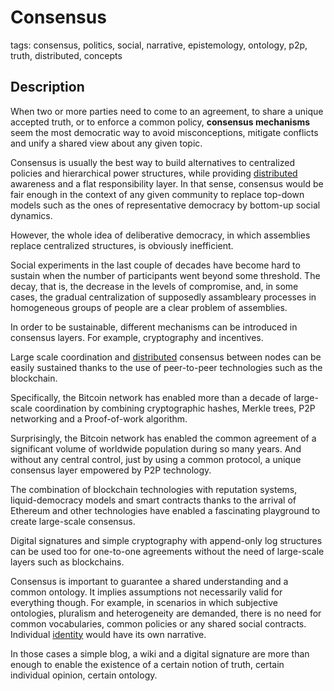 
# Consensus

tags: consensus, politics, social, narrative, epistemology, ontology, p2p, truth, distributed, concepts

## Description

When two or more parties need to come to an agreement, to share a unique accepted truth, or to enforce a common policy, **consensus mechanisms** seem the most democratic way to avoid misconceptions, mitigate conflicts and unify a shared view about any given topic.

Consensus is usually the best way to build alternatives to centralized policies and hierarchical power structures, while providing [distributed](distributed_networks.md) awareness and a flat responsibility layer. In that sense, consensus would be fair enough in the context of any given community to replace top-down models such as the ones of representative democracy by bottom-up social dynamics.

However, the whole idea of deliberative democracy, in which assemblies replace centralized structures, is obviously inefficient. 

Social experiments in the last couple of decades have become hard to sustain when the number of participants went beyond some threshold. The decay, that is, the decrease in the levels of compromise, and, in some cases, the gradual centralization of supposedly assambleary processes in homogeneous groups of people are a clear problem of assemblies.

In order to be sustainable, different mechanisms can be introduced in consensus layers. 
For example, cryptography and incentives.

Large scale coordination and [distributed](distributed_networks.md) consensus between nodes can be easily sustained thanks to the use of peer-to-peer technologies such as the blockchain.

Specifically, the Bitcoin network has enabled more than a decade of large-scale coordination by combining cryptographic hashes, Merkle trees, P2P networking and a Proof-of-work algorithm. 

Surprisingly, the Bitcoin network has enabled the common agreement of a significant volume of worldwide population during so many years. And without any central control, just by using a common protocol, a unique consensus layer empowered by P2P technology.

The combination of blockchain technologies with reputation systems, liquid-democracy models and smart contracts thanks to the arrival of Ethereum and other technologies have enabled a fascinating playground to create large-scale consensus. 

Digital signatures and simple cryptography with append-only log structures can be used too for one-to-one agreements without the need of large-scale layers such as blockchains.

Consensus is important to guarantee a shared understanding and a common ontology. It implies assumptions not necessarily valid for everything though. For example, in scenarios in which subjective ontologies, pluralism and heterogeneity are demanded, there is no need for common vocabularies, common policies or any shared social contracts.  Individual [identity](identity.md) would have its own narrative.

In those cases a simple blog, a wiki and a digital signature are more than enough to enable the existence of a certain notion of truth, certain individual opinion, certain ontology.